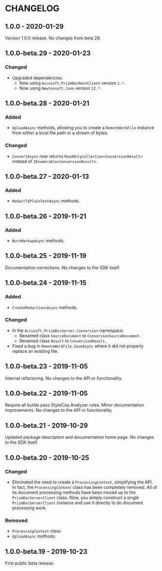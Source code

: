 # CHANGELOG

## 1.0.0 - 2020-01-29

Version 1.0.0 release. No changes from beta 29.

## 1.0.0-beta.29 - 2020-01-23

### Changed

- Upgraded dependencies:
  - Now using `Accusoft.PrizmDocRestClient` version `1.*`.
  - Now using `Newtonsoft.Json` version `12.*`.

## 1.0.0-beta.28 - 2020-01-21

### Added

- `UploadAsync` methods, allowing you to create a `RemoteWorkFile` instance from either a local file path or a stream of bytes.

### Changed

- `ConvertAsync` now returns `ReadOnlyCollection<ConversionResult>` instead of `IEnumerable<ConversionResult>`.

## 1.0.0-beta.27 - 2020-01-13

### Added

- `RedactToPlainTextAsync` methods.

## 1.0.0-beta.26 - 2019-11-21

### Added

- `BurnMarkupAsync` methods.

## 1.0.0-beta.25 - 2019-11-19

Documentation corrections. No changes to the SDK itself.

## 1.0.0-beta.24 - 2019-11-15

### Added

- `CreateRedactionsAsync` methods.

### Changed

- In the `Accusoft.PrizmDocServer.Conversion` namespace:
  - Renamed class `SourceDocument` to `ConversionSourceDocument`.
  - Renamed class `Result` to `ConversionResult`.
- Fixed a bug in `RemoteWorkFile.SaveAsync` where it did not properly replace an
  existing file.

## 1.0.0-beta.23 - 2019-11-05

Internal refactoring. No changes to the API or functionality.

## 1.0.0-beta.22 - 2019-11-05

Require all builds pass StyleCop.Analyzer rules.
Minor documentation improvements.
No changes to the API or functionality.

## 1.0.0-beta.21 - 2019-10-29

Updated package description and documentation home page. No changes to the SDK
itself.

## 1.0.0-beta.20 - 2019-10-25

### Changed

- Eliminated the need to create a `ProcessingContext`, simplifying the API. In
  fact, the `ProcessingContext` class has been completely removed. All of its
  document processing methods have been moved up to the `PrizmDocServerClient`
  class. Now, you simply construct a single `PrizmDocServerClient` instance and
  use it directly to do document processing work.

### Removed

- `ProcessingContext` class.
- `UploadAsync` methods.

## 1.0.0-beta.19 - 2019-10-23

First public beta release.
